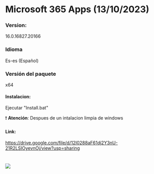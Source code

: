 # Microsoft 365 Apps (13/10/2023)

### Version:
16.0.16827.20166

### Idioma
Es-es (Español)

### Versión del paquete
x64

#### Instalacion:
Ejecutar "Install.bat"

:exclamation: **Atención**: Despues de un intalacion limpia de windows

#### Link:
https://drive.google.com/file/d/12I0288aF61dj2Y3nU-21R2LSIOyevnOj/view?usp=sharing

# <img src="https://github.com/wernser412/Office_365/raw/main/2023-04-30_204705.png">
